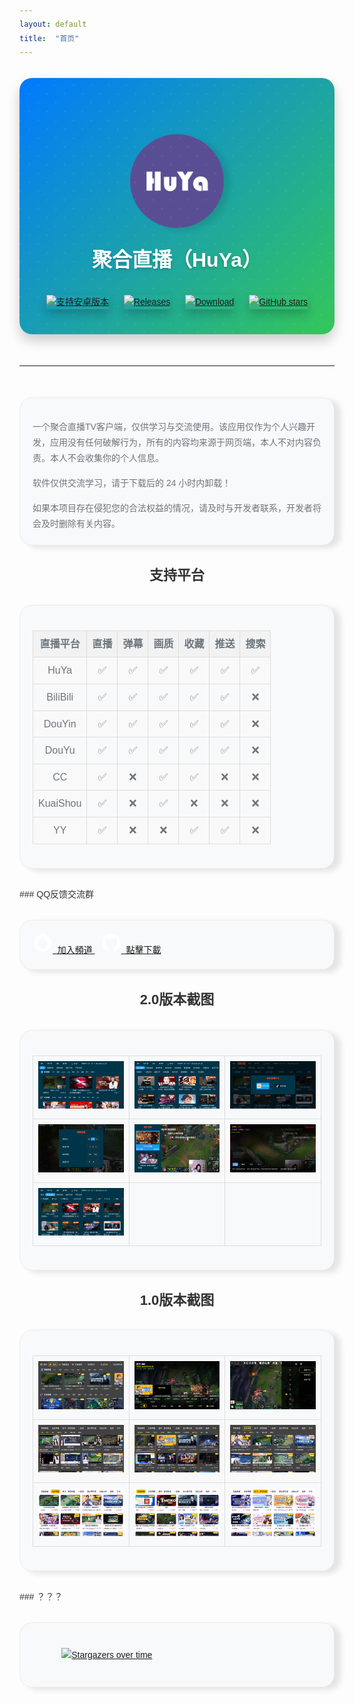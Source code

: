 ```yaml
---
layout: default
title:  "首页"
---
```


<style>
  body {
    font-family: Arial, sans-serif; /* 设置全局字体 */
    color: #333; /* 设置全局文字颜色 */
    line-height: 1.6; /* 设置行间距 */
  }
  h1 {
    font-size: 36px; /* 设置一级标题字体大小 */
    color: #333; /* 设置一级标题文字颜色 */
    margin-top: 20px; /* 设置一级标题顶部外边距 */
  }
  h2 {
    font-size: 28px; /* 设置二级标题字体大小 */
    color: #333; /* 设置二级标题文字颜色 */
    margin-top: 40px; /* 设置二级标题顶部外边距 */
  }
  h3 {
    font-size: 22px; /* 设置三级标题字体大小 */
    color: #333; /* 设置三级标题文字颜色 */
    text-align: center;
    margin-top: 30px; /* 设置三级标题顶部外边距 */
  }
  p {
    margin-bottom: 20px; /* 设置段落底部外边距 */
  }
  table {
    border-collapse: collapse;
    width: 100%;
    font-size: 18px; /* 设置表格字体大小 */
    margin-top: 20px; /* 设置表格顶部外边距 */
  }
  th, td {
    border: 1px solid #ddd;
    padding: 8px;
    text-align: center;
    font-size: 16px; /* 设置表格单元格字体大小 */
  }
  th {
    background-color: #f2f2f2;
  }
  tr:nth-child(even) {
    background-color: #f9f9f9;
  }
  td img {
        max-width: 100%; /* 图片最大宽度为单元格宽度 */
        height: auto; /* 保持图片比例 */
    }
    .overtime {
    display: block;
    margin: 20px auto; /* 上下外边距为 20px，左右居中 */
    max-width: 80%; /* 最大宽度为父元素的 80% */
    height: auto; /* 保持图片比例 */
  }

  .disclaimer {
    background-color: #f8f9fa;
    padding: 20px;
    border-radius: 20px;
    border: 1px solid #e9ecef;
    margin: 30px 0;
    font-size: 14px;
    color: #6c757d;
    box-shadow: 10px 4px 10px rgba(0, 0, 0, 0.1);
  }
  .disclaimer p {
    margin-bottom: 15px;
    line-height: 1.8;
  }
  .disclaimer p:last-child {
    margin-bottom: 0;
  }
  /* 顶部样式 */
.disclaimer_banner {
   background: linear-gradient(135deg, #007AFF 0%, #34C759 100%);
   padding: 40px 20px;
   border-radius: 20px;
   margin: 30px 0;
   color: white;
   box-shadow: 0 10px 20px rgba(0, 0, 0, 0.2);
   text-align: center;
   transition: all 0.3s ease;
   position: relative;
   overflow: hidden;
}
.disclaimer_banner::before {
   content: '';
   position: absolute;
   top: -50%;
   left: -50%;
   width: 200%;
   height: 200%;
   background: radial-gradient(circle, rgba(255,255,255,0.1) 10%, transparent 10.01%);
   background-size: 20px 20px;
   transform: rotate(45deg);
   pointer-events: none;
}
.disclaimer_banner:hover {
   transform: translateY(-5px);
   box-shadow: 0 15px 30px rgba(0, 0, 0, 0.3);
}
.disclaimer_banner img {
   box-shadow: 0 8px 16px rgba(0, 0, 0, 0.2);
   transition: transform 0.3s ease;
}
.disclaimer_banner img:hover {
   transform: scale(1.05);
}
.disclaimer_banner h2 {
   margin-top: 20px;
   font-size: 2.0rem;
   color: white;
   text-shadow: 0 2px 4px rgba(0, 0, 0, 0.2);
}
.disclaimer_banner a {
   display: inline-block;
   margin: 10px;
   transition: transform 0.3s ease;
}
.disclaimer_banner a:hover {
   transform: translateY(-3px);
}
</style>
<div class="disclaimer_banner">
  <div style="text-align: center; margin-top: 50px;"> 
    <img src="assets\img\ic_channel.png" alt="聚合直播" width="150" height="150" style="border-radius: 50%; box-shadow: 10px 4px 10px rgba(0, 0, 0, 0.1);">
    <h2>聚合直播（HuYa）</h2>
  </div>

  <div style="text-align: center; margin-top: 30px;">
    <a href="https://github.com/jayjd/huyatv/releases/latest" style="margin: 0 10px;">
      <img src="https://img.shields.io/badge/%204.4+-orange.svg?color=orange&logoColor=orange&label=支持版本&logo=Android" alt="支持安卓版本">
    </a>
    <a href="https://github.com/jayjd/huyatv/releases/latest" style="margin: 0 10px;">
      <img src="https://img.shields.io/github/v/release/jayjd/huyatv?color=blue&logoColor=blue&label=发行版本&logo=DocuSign" alt="Releases">
    </a>
    <a href="https://github.com/jayjd/huyatv/releases/latest" style="margin: 0 10px;">
      <img src="https://shields.io/github/downloads/jayjd/huyatv/total?logo=Bookmeter&label=下载次数&logoColor=yellow&color=yellow" alt="Download">
    </a>
    <a href="https://github.com/jayjd/huyatv/releases/latest" style="margin: 0 10px;">
      <img src="https://img.shields.io/github/stars/jayjd/huyatv?style=social" alt="GitHub stars">
    </a>
  </div>
</div>

<hr style="margin-top: 50px; margin-bottom: 50px;">

<div class="disclaimer">
  <p>一个聚合直播TV客户端，仅供学习与交流使用。该应用仅作为个人兴趣开发，应用没有任何破解行为，所有的内容均来源于网页端，本人不对内容负责。本人不会收集你的个人信息。</p>
  <p>软件仅供交流学习，请于下载后的 24 小时内卸载！</p>
  <p>如果本项目存在侵犯您的合法权益的情况，请及时与开发者联系，开发者将会及时删除有关内容。</p>
</div>


### 支持平台
<div class="disclaimer">
<table>
  <tr>
    <th>直播平台</th>
    <th>直播</th>
    <th>弹幕</th>
    <th>画质</th>
    <th>收藏</th>
    <th>推送</th>
    <th>搜索</th>
  </tr>
  <tr>
    <td>HuYa</td>
    <td>✅</td>
    <td>✅</td>
    <td>✅</td>
    <td>✅</td>
    <td>✅</td>
    <td>✅</td>
  </tr>
  <tr>
    <td>BiliBili</td>
    <td>✅</td>
    <td>✅</td>
    <td>✅</td>
    <td>✅</td>
    <td>✅</td>
    <td>❌</td>
  </tr>
  <tr>
    <td>DouYin</td>
    <td>✅</td>
    <td>✅</td>
    <td>✅</td>
    <td>✅</td>
    <td>✅</td>
    <td>❌</td>
  </tr>
  <tr>
    <td>DouYu</td>
    <td>✅</td>
    <td>✅</td>
    <td>✅</td>
    <td>✅</td>
    <td>✅</td>
    <td>❌</td>
  </tr>
  <tr>
    <td>CC</td>
    <td>✅</td>
    <td>❌</td>
    <td>✅</td>
    <td>✅</td>
    <td>❌</td>
    <td>❌</td>
  </tr>
  <tr>
    <td>KuaiShou</td>
    <td>✅</td>
    <td>❌</td>
    <td>✅</td>
    <td>❌</td>
    <td>❌</td>
    <td>❌</td>
  </tr>
  <tr>
    <td>YY</td>
    <td>✅</td>
    <td>❌</td>
    <td>❌</td>
    <td>✅</td>
    <td>✅</td>
    <td>❌</td>
  </tr>
</table>
</div>
### QQ反馈交流群
<div class="disclaimer">
<div class="info-row-home">
  <a href="https://pd.qq.com/s/ajih400ke" class="download-button">
    <svg t="1743162882564" class="icon" viewBox="0 0 1024 1024" version="1.1" xmlns="http://www.w3.org/2000/svg" p-id="2303" width="32" height="32"><path d="M511.573333 65.386667c-246.826667 0-446.912 200.085333-446.912 446.912s200.085333 446.912 446.912 446.912 446.912-200.085333 446.912-446.912-200.085333-446.912-446.912-446.912zM757.632 651.562667c-11.541333 10.773333-31.36-0.96-50.410667-27.328-8.277333 22.314667-19.050667 42.901333-31.552 61.376 26.922667 9.621333 44.245333 24.618667 44.245333 41.557333 0 29.248-51.754667 52.906667-115.626667 52.906667-37.909333 0-71.381333-8.277333-92.544-21.162667-20.970667 12.885333-54.634667 21.162667-92.544 21.162667-63.872 0-115.626667-23.658667-115.626667-52.906667 0-16.746667 17.322667-31.936 44.245333-41.557333-12.693333-18.474667-23.274667-39.061333-31.552-61.376-19.050667 26.154667-38.869333 38.101333-50.410667 27.328-15.765333-14.805333-9.813333-67.136 13.653333-116.778667 5.397333-11.349333 11.157333-21.546667 17.130667-30.4 3.264-144.298667 98.304-260.096 214.890667-260.096l0.384 0c116.586667 0 211.626667 115.626667 214.890667 260.096 5.973333 8.853333 11.733333 19.050667 17.130667 30.4 23.274667 49.642667 29.44 101.973333 13.653333 116.778667z" fill="#FFFFFF" p-id="2304"></path></svg>&nbsp;&nbsp;加入頻道
  </a>
  <a href="https://github.com/jayjd/huyatv/releases/latest" class="download-button" style="margin: 10px;">
    <svg height="32" aria-hidden="true" viewBox="0 0 24 24" version="1.1" width="32" data-view-component="true" class="octicon octicon-mark-github v-align-middle">
                         <path d="M12 1C5.9225 1 1 5.9225 1 12C1 16.8675 4.14875 20.9787 8.52125 22.4362C9.07125 22.5325 9.2775 22.2025 9.2775 21.9137C9.2775 21.6525 9.26375 20.7862 9.26375 19.865C6.5 20.3737 5.785 19.1912 5.565 18.5725C5.44125 18.2562 4.905 17.28 4.4375 17.0187C4.0525 16.8125 3.5025 16.3037 4.42375 16.29C5.29 16.2762 5.90875 17.0875 6.115 17.4175C7.105 19.0812 8.68625 18.6137 9.31875 18.325C9.415 17.61 9.70375 17.1287 10.02 16.8537C7.5725 16.5787 5.015 15.63 5.015 11.4225C5.015 10.2262 5.44125 9.23625 6.1425 8.46625C6.0325 8.19125 5.6475 7.06375 6.2525 5.55125C6.2525 5.55125 7.17375 5.2625 9.2775 6.67875C10.1575 6.43125 11.0925 6.3075 12.0275 6.3075C12.9625 6.3075 13.8975 6.43125 14.7775 6.67875C16.8813 5.24875 17.8025 5.55125 17.8025 5.55125C18.4075 7.06375 18.0225 8.19125 17.9125 8.46625C18.6138 9.23625 19.04 10.2125 19.04 11.4225C19.04 15.6437 16.4688 16.5787 14.0213 16.8537C14.42 17.1975 14.7638 17.8575 14.7638 18.8887C14.7638 20.36 14.75 21.5425 14.75 21.9137C14.75 22.2025 14.9563 22.5462 15.5063 22.4362C19.8513 20.9787 23 16.8537 23 12C23 5.9225 18.0775 1 12 1Z" fill="#FFFFFF"></path>
                    </svg>&nbsp;&nbsp;點擊下載
  </a>
</div></div>

### 2.0版本截图
<div class="disclaimer">
<table>
    <tr>
        <td><img src="assets/img/2/299505365-c6d58c01-9c3e-4bda-bbc9-c9c5728dd068.png" alt="Screenshot_20240125_090207"></td>
        <td><img src="assets/img/2/299505415-bddf1e77-c503-46b6-bf5c-c7997e35a742.png" alt="Screenshot_20240125_090330"></td>
        <td><img src="assets/img/2/299505414-1f620fab-1c60-4f34-be15-34c248c13c18.png" alt="Screenshot_20240125_090316"></td>
    </tr>
    <tr>
        <td><img src="assets/img/2/299505410-692b8dd5-278a-480f-85ba-bdc7a6a2220d.png" alt="Screenshot_20240125_090305"></td>
        <td><img src="assets/img/2/299505408-0b7fc632-31e8-4f61-9f0c-b8a9167b361a.png" alt="Screenshot_20240125_090256"></td>
        <td><img src="assets/img/2/299505406-730ffd50-b14e-43db-9c7a-6ebe3c2a4f3d.png" alt="Screenshot_20240125_090246"></td>
    </tr>
    <tr>
        <td><img src="/assets/img/2/299505403-1dc21677-6fe3-4179-8e2c-ed32422b8dc9.png" alt="Screenshot_20240125_090229"></td>
        <td></td>
        <td></td>
    </tr>
</table>
</div>

### 1.0版本截图
<div class="disclaimer">
<table>
    <tr>
        <td><img src="/assets/img/1/253479717-69ccfe05-1189-4d0c-9fb8-725481539559.png" alt="Screenshot_20230714_133126"></td>
        <td><img src="/assets/img/1/253479791-720d1b15-4685-4892-a7b8-caed3a664b0d.png" alt="Screenshot_20230714_133202"></td>
        <td><img src="/assets/img/1/253479889-7734e7d4-3d05-4c17-b1dc-e9f5838303e9.png" alt="Screenshot_20230714_133230"></td>
    </tr>
    <tr>
        <td><img src="/assets/img/1/239187450-28362523-c3bd-4a7c-8b8e-28e591599df4.png" alt="Screenshot_20230518_152636"></td>
        <td><img src="/assets/img/1/239187468-868a4d3e-d9bb-4a15-8fe8-27ab2f95e48b.png" alt="Screenshot_20230518_152654"></td>
        <td><img src="/assets/img/1/239187493-213de232-8e61-4fef-bfd3-87b8f345d1fe.png" alt="Screenshot_20230518_152710"></td>
    </tr>
    <tr>
        <td><img src="/assets/img/1/238866293-ab5506f0-e002-45ae-adde-1c94e935ab9d.png" alt="Screenshot_20230517_152159"></td>
        <td><img src="/assets/img/1/238866301-5e27cb96-ad59-447c-89ba-d57a240bcd1e.png" alt="Screenshot_20230517_152231"></td>
        <td><img src="/assets/img/1/238866314-82b51eb7-ec66-4266-af7d-eb5be64ef855.png" alt="Screenshot_20230517_152251"></td>
    </tr>
</table>
</div>
### ？？？
<div class="disclaimer">
<a href="https://starchart.cc/jayjd/HuYaTv">
  <img class="overtime" src="https://starchart.cc/jayjd/HuYaTv.svg?variant=adaptive" alt="Stargazers over time">
</a>
</div>